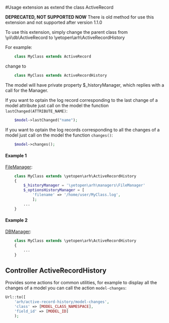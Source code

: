 #Usage extension as extend the class ActiveRecord

**DEPRECATED, NOT SUPPORTED NOW**
There is old method for use this extension and not supported after version 1.1.0
 

To use this extension, simply change the parent class from \yii\db\ActiveRecord to \yetopen\arh\ActiveRecordHistory 

For example:

```php
    class MyClass extends ActiveRecord
```

change to

```php
    class MyClass extends ActiveRecordHistory
```

The model will have private property $_historyManager, which replies with a call for the Manager.

If you want to optain the log record corresponding to the last change of a model attribute just call on the model the function `lastChanged(ATTRIBUTE_NAME)`:
```php
    $model->lastChanged("name");
```

If you want to optain the log records corresponding to all the changes of a model just call on the model the function `changes()`:
```php
    $model->changes();
```


#### Example 1

[FileManager](https://github.com/yetopen/yii2-activerecord-history/blob/master/docs/en/managers#filemanager):

```php
    class MyClass extends \yetopen\arh\ActiveRecordHistory
    {
        $_historyManager = '\yetopen\arh\managers\FileManager'
        $_optionsHistoryManager = [
            'filename' => '/home/user/MyClass.log',
            ];
        ...
    }
```

#### Example 2

[DBManager](https://github.com/yetopen/yii2-activerecord-history/blob/master/docs/en/managers#dbmanager):

```php
    class MyClass extends \yetopen\arh\ActiveRecordHistory
    {
        ...
    }
```

## Controller ActiveRecordHistory
Provides some actions for common utilities, for example to display all the changes of a model you can call
the action `model-changes`:
```php
Url::to([
    'arh/active-record-history/model-changes',
    'class' => [MODEL_CLASS_NAMESPACE],
    'field_id' => [MODEL_ID]
    );
```
